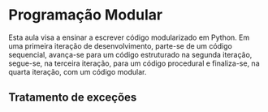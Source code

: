 # Programação Modular

Esta aula visa a ensinar a escrever código modularizado em Python.  Em uma primeira iteração de desenvolvimento, parte-se de um código sequencial, avança-se para
um código estruturado na segunda iteração, segue-se, na terceira iteração, para um código procedural e finaliza-se, na quarta iteração, com um código modular.

## Tratamento de exceções
